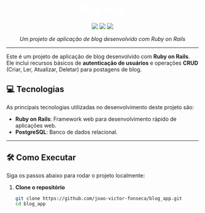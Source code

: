 <h1 align="center" style="color:white;">Blog App</h1>

<p align="center">
  <img src="https://img.shields.io/badge/Ruby%20on%20Rails-%23CC0000?style=for-the-badge&logo=ruby&logoColor=white" />
  <img src="https://img.shields.io/badge/PostgreSQL-%2331595C?style=for-the-badge&logo=postgresql&logoColor=white" />
  <img src="https://img.shields.io/badge/Tailwind%20CSS-%2338B2AC?style=for-the-badge&logo=tailwindcss&logoColor=white" />
</p>

<p align="center">
  <i>Um projeto de aplicação de blog desenvolvido com Ruby on Rails</i>
</p>

---

Este é um projeto de aplicação de blog desenvolvido com **Ruby on Rails**. Ele inclui recursos básicos de **autenticação de usuários** e operações **CRUD** (Criar, Ler, Atualizar, Deletar) para postagens de blog.

## 💻 Tecnologias

As principais tecnologias utilizadas no desenvolvimento deste projeto são:

- **Ruby on Rails**: Framework web para desenvolvimento rápido de aplicações web.
- **PostgreSQL**: Banco de dados relacional.

---

## 🛠️ Como Executar

Siga os passos abaixo para rodar o projeto localmente:

1. **Clone o repositório**

   ```bash
   git clone https://github.com/joao-victor-fonseca/blog_app.git
   cd blog_app
   ```

